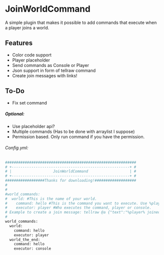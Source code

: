 # JoinWorldCommand

A simple plugin that makes it possible to add commands that execute when a player joins a world.

## Features
- Color code support
- Player placeholder
- Send commands as Console or Player
- Json support in form of tellraw command
- Create join messages with links!



## To-Do

- Fix set command

##### *Optional:*
- Use placeholder api?
- Multiple commands (Has to be done with arraylist I suppose)
- Permission based. Only run command if you have the permission.

###### Config.yml:

```sh
############################################################
# +------------------------------------------------------+ #
# |                   JoinWorldCommand                   | #
# +------------------------------------------------------+ #
##################Thanks for downloading!###################
#
#
#world_commands:
#  world: #This is the name of your world.
#    command: hello #This is the command you want to execute. Use %player% for the name of the player that joins the world.
#    executor: player #Who executes the command, player or console.
# Example to create a join message: tellraw @a {"text":"%player% joined the world!", "color":"gold"}
#
world_commands:
  world:
    command: hello
    executor: player
  world_the_end:
    command: hello
    executor: console
```
